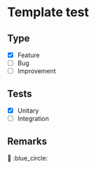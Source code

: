 # Template test

## Type
- [x] Feature
- [ ] Bug
- [ ] Improvement

## Tests
- [x] Unitary
- [ ] Integration

## Remarks
:red_circle:
:blue_circle:
